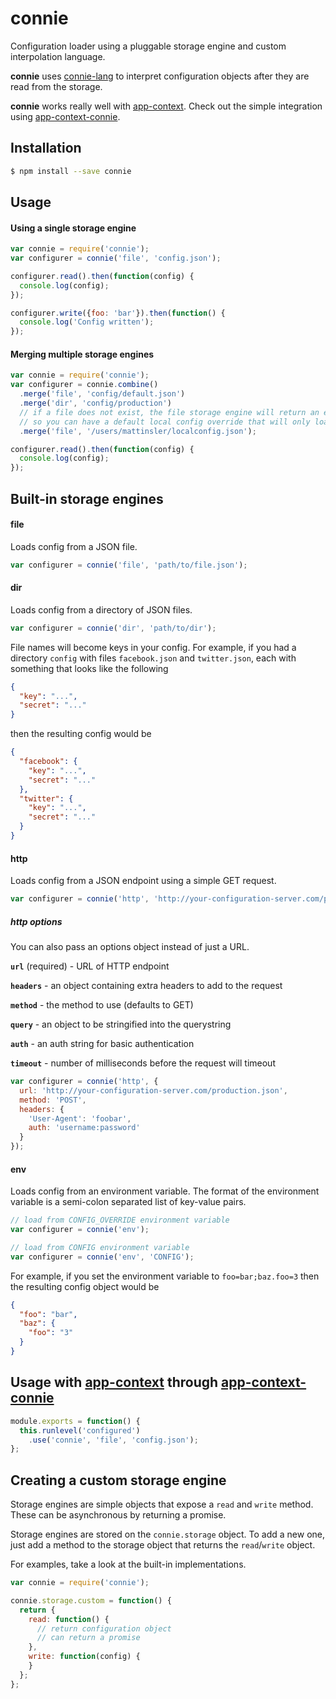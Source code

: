 # connie

Configuration loader using a pluggable storage engine and custom interpolation language.

**connie** uses [connie-lang](https://github.com/mattinsler/connie-lang) to interpret configuration objects after they are read from the storage.

**connie** works really well with [app-context](http://app-contextjs.com). Check out the simple integration using [app-context-connie](https://github.com/mattinsler/app-context-connie).

## Installation

```bash
$ npm install --save connie
```

## Usage

#### Using a single storage engine

```javascript
var connie = require('connie');
var configurer = connie('file', 'config.json');

configurer.read().then(function(config) {
  console.log(config);
});

configurer.write({foo: 'bar'}).then(function() {
  console.log('Config written');
});
```

#### Merging multiple storage engines

```javascript
var connie = require('connie');
var configurer = connie.combine()
  .merge('file', 'config/default.json')
  .merge('dir', 'config/production')
  // if a file does not exist, the file storage engine will return an empty object
  // so you can have a default local config override that will only load when it's present
  .merge('file', '/users/mattinsler/localconfig.json');

configurer.read().then(function(config) {
  console.log(config);
});
```

## Built-in storage engines

#### file

Loads config from a JSON file.

```javascript
var configurer = connie('file', 'path/to/file.json');
```

#### dir

Loads config from a directory of JSON files.

```javascript
var configurer = connie('dir', 'path/to/dir');
```

File names will become keys in your config. For example, if you had a directory
`config` with files `facebook.json` and `twitter.json`, each with something that looks
like the following

```json
{
  "key": "...",
  "secret": "..."
}
```

then the resulting config would be

```json
{
  "facebook": {
    "key": "...",
    "secret": "..."
  },
  "twitter": {
    "key": "...",
    "secret": "..."
  }
}
```

#### http

Loads config from a JSON endpoint using a simple GET request.

```javascript
var configurer = connie('http', 'http://your-configuration-server.com/production.json');
```

##### http options

You can also pass an options object instead of just a URL.

**`url`** (required) - URL of HTTP endpoint

**`headers`** - an object containing extra headers to add to the request

**`method`** - the method to use (defaults to GET)

**`query`** - an object to be stringified into the querystring

**`auth`** - an auth string for basic authentication

**`timeout`** - number of milliseconds before the request will timeout

```javascript
var configurer = connie('http', {
  url: 'http://your-configuration-server.com/production.json',
  method: 'POST',
  headers: {
    'User-Agent': 'foobar',
    auth: 'username:password'
  }
});
```

#### env

Loads config from an environment variable. The format of the environment variable is a
semi-colon separated list of key-value pairs.

```javascript
// load from CONFIG_OVERRIDE environment variable
var configurer = connie('env');

// load from CONFIG environment variable
var configurer = connie('env', 'CONFIG');
```

For example, if you set the environment variable to `foo=bar;baz.foo=3` then the
resulting config object would be

```json
{
  "foo": "bar",
  "baz": {
    "foo": "3"
  }
}
```

## Usage with [app-context](http://app-contextjs.com) through [app-context-connie](https://github.com/mattinsler/app-context-connie)

```javascript
module.exports = function() {
  this.runlevel('configured')
    .use('connie', 'file', 'config.json');
};
```

## Creating a custom storage engine

Storage engines are simple objects that expose a `read` and `write` method. These can be
asynchronous by returning a promise.

Storage engines are stored on the `connie.storage` object. To add a new one, just add a
method to the storage object that returns the `read`/`write` object.

For examples, take a look at the built-in implementations.

```javascript
var connie = require('connie');

connie.storage.custom = function() {
  return {
    read: function() {
      // return configuration object
      // can return a promise
    },
    write: function(config) {
    }
  };
};
```
